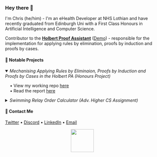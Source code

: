 ### Hey there 👋

I'm Chris (he/him) - I'm an eHealth Developer at NHS Lothian and have recently graduated from Edinburgh Uni with a First Class Honours in Artificial Intelligence and Computer Science.

Contributor to the **[Holbert Proof Assistant](https://github.com/liamoc/holbert)** ([Demo](http://liamoc.net/holbert/)) - responsible for the implementation for applying rules by elimination, proofs by induction and proofs by cases.

#### 📌 Notable Projects
<details open>
  <summary>
    <i>Mechanising Applying Rules by Eliminaion, Proofs by Induction and Proofs by Cases in the Holbert PA (Honours Project)</i>
  </summary>
  <p>
    &nbsp;&nbsp;&nbsp;&nbsp;• View my working repo <a href="https://github.com/chrisjpm/holbert">here</a>
    <br>
    &nbsp;&nbsp;&nbsp;&nbsp;• Read the report <a href="https://github.com/chrisjpm/holbert/blob/master/report.pdf">here</a></li>
  </p>
</details>

<details>
  <summary>
    <i>Swimming Relay Order Calculator (Adv. Higher CS Assignment)</i>
  </summary>
  <p>
    &nbsp;&nbsp;&nbsp;&nbsp;• View my working repo <a href="https://github.com/chrisjpm/swimming-relay-order-calculator">here</a>
  </p>
</details>

#### 💬 Contact Me

[Twitter](https://twitter.com/chris_jpm) • [Discord](https://discordapp.com/users/193460910486978560) • [LinkedIn](https://linkedin.com/in/chris-jpm) • [Email](mailto:chrispercevalmaxwell@gmail.com)

<!-- :floppy_disk: **Download my CV <a href="https://tinyurl.com/ChrisPMCV">here</a>!** -->
<!-- <p align="center">
  <img src="https://github-readme-stats.vercel.app/api?username=cpuved&count_private=true&show_icons=true&bg_color=161b22&hide_border=true&title_color=fff&icon_color=fff&text_color=8b949e&custom_title=Stats for Nerds">
</p> -->
<!-- <br /> -->
<!-- <p align='center'>
  <img src="https://badges.pufler.dev/years/cpuved/"/>
  <span>⠀⠀⠀</span>
  <img src="https://badges.pufler.dev/commits/yearly/cpuved"/>
  <span>⠀⠀⠀</span>
  <img src="https://badges.pufler.dev/visits/cpuved/cpuved"/> 
</p>
 -->
<!-- <br />
<p align="center">
  <img height="320" src="https://cr-ss-service.azurewebsites.net/api/ScreenShot?widget=summary&username=chrisjpm">
</p> -->
<p align="center">
  <img height="75" wdith="75" src="https://mir-s3-cdn-cf.behance.net/project_modules/disp/35771931234507.564a1d2403b3a.gif">
</p>
